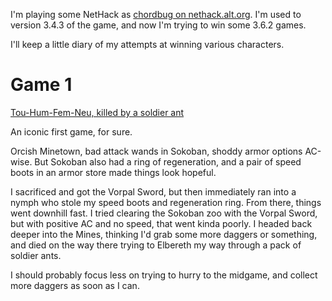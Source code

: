 I'm playing some NetHack as [chordbug on nethack.alt.org](https://alt.org/nethack/plr.php?player=chordbug). I'm used to version 3.4.3 of the game, and now I'm trying to win some 3.6.2 games.

I'll keep a little diary of my attempts at winning various characters.

# Game 1

[Tou-Hum-Fem-Neu, killed by a soldier ant](https://s3.amazonaws.com/altorg/dumplog/chordbug/1572654057.nh362dev.txt)

An iconic first game, for sure.

Orcish Minetown, bad attack wands in Sokoban, shoddy armor options AC-wise. But Sokoban also had a ring of regeneration, and a pair of speed boots in an armor store made things look hopeful.

I sacrificed and got the Vorpal Sword, but then immediately ran into a nymph who stole my speed boots and regeneration ring. From there, things went downhill fast. I tried clearing the Sokoban zoo with the Vorpal Sword, but with positive AC and no speed, that went kinda poorly. I headed back deeper into the Mines, thinking I'd grab some more daggers or something, and died on the way there trying to Elbereth my way through a pack of soldier ants.

I should probably focus less on trying to hurry to the midgame, and collect more daggers as soon as I can.
